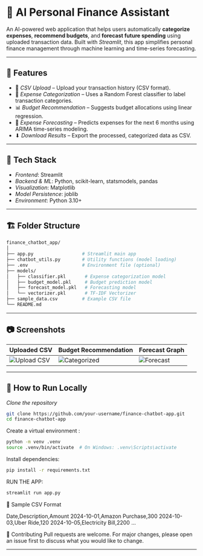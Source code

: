 # 💸 AI Personal Finance Assistant

An AI-powered web application that helps users automatically **categorize expenses**, **recommend budgets**, and **forecast future spending** using uploaded transaction data. Built with *Streamlit*, this app simplifies personal finance management through machine learning and time-series forecasting.

---

## 🚀 Features

- 📂 *CSV Upload* – Upload your transaction history (CSV format).
- 🧠 *Expense Categorization* – Uses a Random Forest classifier to label transaction categories.
- 📊 *Budget Recommendation* – Suggests budget allocations using linear regression.
- 🔮 *Expense Forecasting* – Predicts expenses for the next 6 months using ARIMA time-series modeling.
- ⬇ *Download Results* – Export the processed, categorized data as CSV.

---

## 🧰 Tech Stack

- *Frontend*: Streamlit
- *Backend & ML*: Python, scikit-learn, statsmodels, pandas
- *Visualization*: Matplotlib
- *Model Persistence*: joblib
- *Environment*: Python 3.10+

---

## 🏗 Folder Structure


 ```bash
 finance_chatbot_app/
 │
 ├── app.py                  # Streamlit main app
 ├── chatbot_utils.py        # Utility functions (model loading)
 ├── .env                    # Environment file (optional)
 ├── models/
 │   ├── classifier.pkl       # Expense categorization model
 │   ├── budget_model.pkl     # Budget prediction model
 │   ├── forecast_model.pkl   # Forecasting model
 │   └── vectorizer.pkl       # TF-IDF Vectorizer
 ├── sample_data.csv         # Example CSV file
 └── README.md
```

---

## 📷 Screenshots

| Uploaded CSV | Budget Recommendation | Forecast Graph |
|------------|--------------------------|----------------|
| ![Upload CSV](screenshots/uploadedCSV.png) | ![Categorized](screenshots/budget-recommendation.png) | ![Forecast](screenshots/forest-graph.png) |

---

## 🧪 How to Run Locally

*Clone the repository*
   ```bash
   git clone https://github.com/your-username/finance-chatbot-app.git
   cd finance-chatbot-app
   ```

Create a virtual environment :

  ```bash
  python -m venv .venv
  source .venv/bin/activate  # On Windows: .venv\Scripts\activate
  ```

Install dependencies:
  ```bash
  pip install -r requirements.txt
  ```

RUN THE APP:
  ```bash
  streamlit run app.py
  ```

📁 Sample CSV Format

Date,Description,Amount
2024-10-01,Amazon Purchase,300
2024-10-03,Uber Ride,120
2024-10-05,Electricity Bill,2200
...


🙌 Contributing
Pull requests are welcome. For major changes, please open an issue first to discuss what you would like to change.

---
